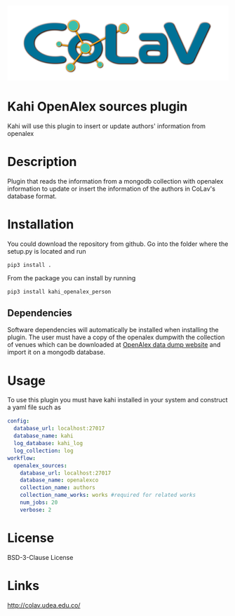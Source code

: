 <center><img src="https://raw.githubusercontent.com/colav/colav.github.io/master/img/Logo.png"/></center>

# Kahi OpenAlex sources plugin 
Kahi will use this plugin to insert or update authors' information from openalex

# Description
Plugin that reads the information from a mongodb collection with openalex information to update or insert the information of the authors in CoLav's database format.

# Installation
You could download the repository from github. Go into the folder where the setup.py is located and run
```shell
pip3 install .
```
From the package you can install by running
```shell
pip3 install kahi_openalex_person
```

## Dependencies
Software dependencies will automatically be installed when installing the plugin.
The user must have a copy of the openalex dumpwith the collection of venues which can be downloaded at [OpenAlex data dump website](https://docs.openalex.org/download-all-data/openalex-snapshot "OpenAlex data dump website") and import it on a mongodb database.

# Usage
To use this plugin you must have kahi installed in your system and construct a yaml file such as
```yaml
config:
  database_url: localhost:27017
  database_name: kahi
  log_database: kahi_log
  log_collection: log
workflow:
  openalex_sources:
    database_url: localhost:27017
    database_name: openalexco
    collection_name: authors
    collection_name_works: works #required for related works
    num_jobs: 20
    verbose: 2
```


# License
BSD-3-Clause License 

# Links
http://colav.udea.edu.co/

